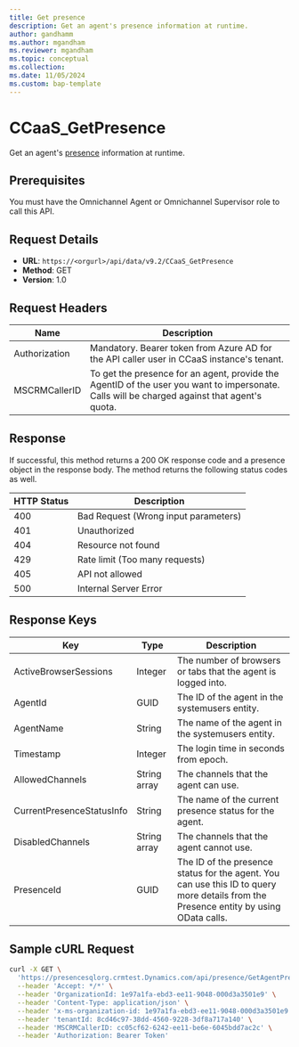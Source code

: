 ```yaml
---
title: Get presence
description: Get an agent's presence information at runtime.
author: gandhamm
ms.author: mgandham
ms.reviewer: mgandham
ms.topic: conceptual 
ms.collection: 
ms.date: 11/05/2024
ms.custom: bap-template 
---
```



# CCaaS_GetPresence 
Get an agent's [presence](/dynamics365/customer-service/use/oc-manage-presence-status?context=/dynamics365/contact-center/context/use-context) information at runtime.

## Prerequisites

You must have the Omnichannel Agent or Omnichannel Supervisor role to call this API.

## Request Details
- **URL**: `https://<orgurl>/api/data/v9.2/CCaaS_GetPresence`
- **Method**: GET
- **Version**: 1.0

## Request Headers

| Name           | Description                                                                                                      |
|-------------------|------------------------------------------------------------------------------------------------------------------|
| Authorization     | Mandatory. Bearer token from Azure AD for the API caller user in CCaaS instance's tenant.                        |
| MSCRMCallerID     | To get the presence for an agent, provide the AgentID of the user you want to impersonate. Calls will be charged against that agent's quota. |


## Response

If successful, this method returns a 200 OK response code and a presence object in the response body. The method returns the following status codes as well.

| HTTP Status | Description                        |
|-------------|---------------------------------------|
| 400         | Bad Request (Wrong input parameters)  |
| 401         | Unauthorized                          |
| 404         | Resource not found                    |
| 429         | Rate limit (Too many requests)        |
| 405         | API not allowed                       |
| 500         | Internal Server Error                 |

## Response Keys

| Key                        | Type          | Description                                                                 |
|----------------------------|---------------|-----------------------------------------------------------------------------|
| ActiveBrowserSessions      | Integer       | The number of browsers or tabs that the agent is logged into.      |
| AgentId                    | GUID          | The ID of the agent in the systemusers entity.                           |
| AgentName                  | String        |  The name of the agent in the systemusers entity.                        |
| Timestamp                  | Integer       |  The login time in seconds from epoch.                                           |
| AllowedChannels            | String array  |  The channels that the agent can use.                              |
| CurrentPresenceStatusInfo  | String        | The name of the current presence status for the agent.                   |
| DisabledChannels           | String array  | The channels that the agent cannot use.                               |
| PresenceId                 | GUID          | The ID of the presence status for the agent. You can use this ID to query more details from the Presence entity by using OData calls. |

## Sample cURL Request

```bash
curl -X GET \
  'https://presencesqlorg.crmtest.Dynamics.com/api/presence/GetAgentPresence/394382b6-a4d4-ee11-904c-00224808a166' \
  --header 'Accept: */*' \
  --header 'OrganizationId: 1e97a1fa-ebd3-ee11-9048-000d3a3501e9' \
  --header 'Content-Type: application/json' \
  --header 'x-ms-organization-id: 1e97a1fa-ebd3-ee11-9048-000d3a3501e9' \
  --header 'tenantId: 8cd46c97-38dd-4560-9228-3df8a717a140' \
  --header 'MSCRMCallerID: cc05cf62-6242-ee11-be6e-6045bdd7ac2c' \
  --header 'Authorization: Bearer Token'
```